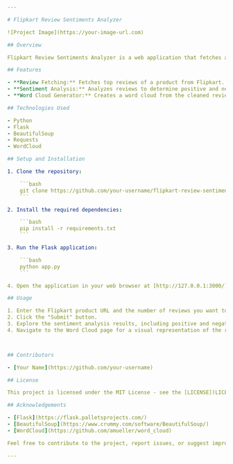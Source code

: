 ```yaml
---

# Flipkart Review Sentiments Analyzer

![Project Image](https://your-image-url.com)

## Overview

Flipkart Review Sentiments Analyzer is a web application that fetches and analyzes product reviews from Flipkart, providing insights into customer sentiments. It uses Flask for the backend, BeautifulSoup for web scraping, and includes features like fetching reviews, sentiment analysis, and generating word clouds.

## Features

- **Review Fetching:** Fetches top reviews of a product from Flipkart.
- **Sentiment Analysis:** Analyzes reviews to determine positive and negative sentiments.
- **Word Cloud Generator:** Creates a word cloud from the cleaned reviews for visual representation.

## Technologies Used

- Python
- Flask
- BeautifulSoup
- Requests
- WordCloud

## Setup and Installation

1. Clone the repository:

    ```bash
    git clone https://github.com/your-username/flipkart-review-sentiments.git
    ```

2. Install the required dependencies:

    ```bash
    pip install -r requirements.txt
    ```

3. Run the Flask application:

    ```bash
    python app.py
    ```

4. Open the application in your web browser at [http://127.0.0.1:3000/]().

## Usage

1. Enter the Flipkart product URL and the number of reviews you want to analyze.
2. Click the "Submit" button.
3. Explore the sentiment analysis results, including positive and negative review counts.
4. Navigate to the Word Cloud page for a visual representation of the reviews.



## Contributors

- [Your Name](https://github.com/your-username)

## License

This project is licensed under the MIT License - see the [LICENSE](LICENSE) file for details.

## Acknowledgements

- [Flask](https://flask.palletsprojects.com/)
- [BeautifulSoup](https://www.crummy.com/software/BeautifulSoup/)
- [WordCloud](https://github.com/amueller/word_cloud)

Feel free to contribute to the project, report issues, or suggest improvements!

---
```

